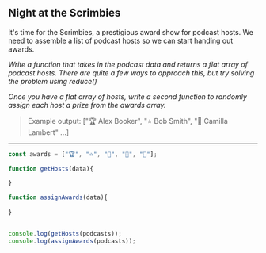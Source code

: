 

 ##  **Night at the Scrimbies**

 

It's time for the Scrimbies, a prestigious award show for podcast hosts.
We need to assemble a list of podcast hosts so we can start handing out awards. 

_Write a function that takes in the podcast data and
returns a flat array of podcast hosts. There are quite a few ways to approach
this, but try solving the problem using reduce()_

_Once you have a flat array of hosts, write a second function to randomly assign each host a prize
from the awards array._

>  Example output: ["🏆 Alex Booker", "⭐ Bob Smith", "💎 Camilla Lambert" ...] 

 
---
```javascript
const awards = ["🏆", "⭐", "💎", "🥇", "👑"];

function getHosts(data){
   
}

function assignAwards(data){
 
}


console.log(getHosts(podcasts));
console.log(assignAwards(podcasts));
```